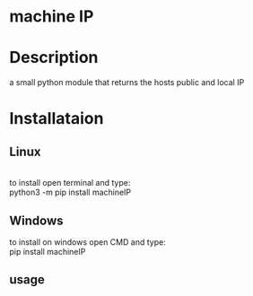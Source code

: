 # machine IP
 <h1>Description</h1><p>a small python module that returns the hosts public and local IP</p><h1>Installataion</h1><h2>Linux</h2><p><br> to install open terminal and type:<br>python3 -m pip install machineIP<br></p><h2>Windows</h2><p>to install on windows open CMD and type:<br>   pip install machineIP<br></p><h2>usage</h2>
